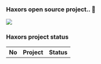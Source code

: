 ### Haxors open source project..  👋

<img src='https://github.com/haxorsprogramming/Haxors-Contributors/raw/master/haxors_project/cover.png?raw=true'>

### Haxors project status

<table>
  <tr>
    <th>No</th><th>Project</th><th>Status</th>
  </tr>
</table>

